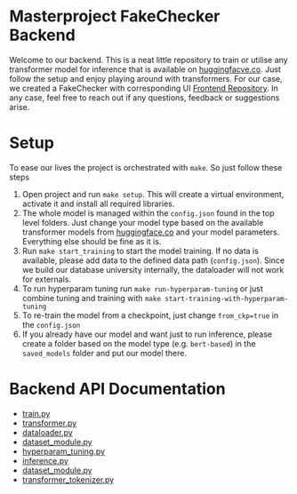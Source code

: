 # Masterproject FakeChecker Backend
Welcome to our backend. This is a neat little repository to train or utilise any transformer model for inference that is available
on [huggingfacve.co](huggingface.co). Just follow the setup and enjoy playing around with transformers.
For our case, we created a FakeChecker with corresponding UI [Frontend Repository](https://github.com/kevinkrs/fakechecker_mp_frontend/tree/master).
In any case, feel free to reach out if any questions, feedback or suggestions arise.


# Setup
To ease our lives the project is orchestrated with ```make```. So just follow these steps
1. Open project and run ````make setup````. This will create a virtual environment, activate it and install all required libraries.
2. The whole model is managed within the ````config.json```` found in the top level folders. Just change your model type based on the
available transformer models from [huggingface.co](huggingface.co) and your model parameters. Everything else should be fine as it is.
3. Run ````make start_training```` to start the model training. If no data is available, please add data to the defined data path (```config.json```).
Since we build our database university internally, the dataloader will not work for externals.
4. To run hyperparam tuning run ````make run-hyperparam-tuning```` or just combine tuning and training with `make start-training-with-hyperparam-tuning`
5. To re-train the model from a checkpoint, just change ```from_ckp=true``` in the ``config.json``
6. If you already have our model and want just to run inference, please create a folder based on the model type (e.g. `bert-based`) in the ``saved_models``
folder and put our model there.

# Backend API Documentation
- [train.py](https://htmlpreview.github.io/?https://github.com/kevinkrs/masterproject_backend/tree/master/docs/train.html)
- [transformer.py](https://htmlpreview.github.io/?https://github.com/kevinkrs/masterproject_backend/tree/master/docs/transformer.html)
- [dataloader.py](https://htmlpreview.github.io/?https://github.com/kevinkrs/masterproject_backend/tree/master/docs/dataloader.html)
- [dataset_module.py](https://htmlpreview.github.io/?https://github.com/kevinkrs/masterproject_backend/tree/master/docs/dataset_module.html)
- [hyperparam_tuning.py](https://htmlpreview.github.io/?https://github.com/kevinkrs/masterproject_backend/tree/master/docs/hyperparam_tuning.html)
- [inference.py](https://htmlpreview.github.io/?https://github.com/kevinkrs/masterproject_backend/tree/master/docs/inference.html)
- [dataset_module.py](https://htmlpreview.github.io/?https://github.com/kevinkrs/masterproject_backend/tree/master/docs/dataset_module.html)
- [transformer_tokenizer.py](https://htmlpreview.github.io/?https://github.com/kevinkrs/masterproject_backend/tree/master/docs/transformer_tokenizer.html)
